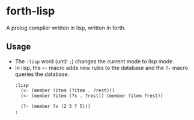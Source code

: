 # forth-lisp

A prolog compiler written in lisp, written in forth.

## Usage

- The `:lisp` word (until `;`) changes the current mode to lisp mode.
- In lisp, the `<-` macro adds new rules to the database and the `?-` macro queries the database.
  ```forth
  :lisp
    (<- (member ?item (?item . ?rest)))
    (<- (member ?item (?x . ?rest)) (member ?item ?rest))

    (?- (member ?x (2 3 ? 5)))
  ;
  ```
